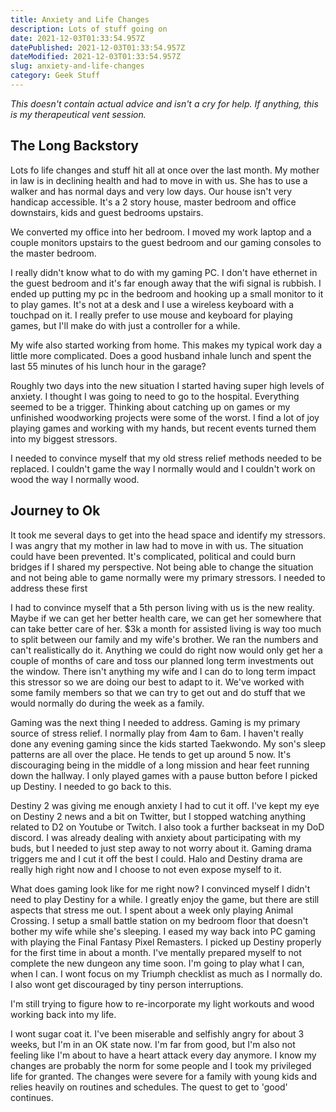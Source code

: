```yaml
---
title: Anxiety and Life Changes
description: Lots of stuff going on
date: 2021-12-03T01:33:54.957Z
datePublished: 2021-12-03T01:33:54.957Z
dateModified: 2021-12-03T01:33:54.957Z
slug: anxiety-and-life-changes 
category: Geek Stuff
---
```


*This doesn't contain actual advice and isn't a cry for help.  If anything, this is my therapeutical vent session.*

## The Long Backstory

Lots fo life changes and stuff hit all at once over the last month.  My mother in law is in declining health and had to move in with us.  She has to use a walker and has normal days and very low days.  Our house isn't very handicap accessible.  It's a 2 story house, master bedroom and office downstairs, kids and guest bedrooms upstairs. 

We converted my office into her bedroom.   I moved my work laptop and a couple monitors upstairs to the guest bedroom and our gaming consoles to the master bedroom. 

I really didn't know what to do with my gaming PC. I don't have ethernet in the guest bedroom and it's far enough away that the wifi signal is rubbish.  I ended up putting my pc in the bedroom and hooking up a small monitor to it to play games. It's not at a desk and I use a wireless keyboard with a touchpad on it. I really prefer to use mouse and keyboard for playing games, but I'll make do with just a controller for a while.

My wife also started working from home. This makes my typical work day a little more complicated. Does a good husband inhale lunch and spent the last 55 minutes of his lunch hour in the garage?

Roughly two days into the new situation I started having super high levels of anxiety. I thought I was going to need to go to the hospital.  Everything seemed to be a trigger. Thinking about catching up on games or my unfinished woodworking projects were some of the worst.  I find a lot of joy playing games and working with my hands, but recent events turned them into my biggest stressors.

I needed to convince myself that my old stress relief methods needed to be replaced.  I couldn't game the way I normally would and I couldn't work on wood the way I normally wood.

## Journey to Ok

It took me several days to get into the head space and identify my stressors.  I was angry that my mother in law had to move in with us. The situation could have been prevented. It's complicated, political and could burn bridges if I shared my perspective.  Not being able to change the situation and not being able to game normally were my primary stressors. I needed to address these first

I had to convince myself that a 5th person living with us is the new reality.  Maybe if we can get her better health care, we can get her somewhere that can take better care of her. $3k a month for assisted living is way too much to split between our family and my wife's brother.  We ran the numbers and can't realistically do it. Anything we could do right now would only get her a couple of months of care and toss our planned long term investments out the window.  There isn't anything my wife and I can do to long term impact this stressor so we are doing our best to adapt to it.  We've worked with some family members so that we can try to get out and do stuff that we would normally do during the week as a family.   

Gaming was the next thing I needed to address.  Gaming is my primary source of stress relief.  I normally play from 4am to 6am. I haven't really done any evening gaming since the kids started Taekwondo. My son's sleep patterns are all over the place. He tends to get up around 5 now. It's discouraging being in the middle of a long mission and hear feet running down the hallway.  I only played games with a pause button before I picked up Destiny. I needed to go back to this.

Destiny 2 was giving me enough anxiety I had to cut it off.  I've kept my eye on Destiny 2 news and a bit on Twitter, but I stopped watching anything related to D2 on Youtube or Twitch. I also took a further backseat in my DoD discord.  I was already dealing with anxiety about participating with my buds, but I needed to just step away to not worry about it.  Gaming drama triggers me and I cut it off the best I could. Halo and Destiny drama are really high right now and I choose to not even expose myself to it.  

What does gaming look like for me right now?  I convinced myself I didn't need to play Destiny for a while.  I greatly enjoy the game, but there are still aspects that stress me out.  I spent about a week only playing Animal Crossing.  I setup a small battle station on my bedroom floor that doesn't bother my wife while she's sleeping.  I eased my way back into PC gaming with playing the Final Fantasy Pixel Remasters.  I picked up Destiny properly for the first time in about a month.  I've mentally prepared myself to not complete the new dungeon any time soon.  I'm going to play what I can, when I can.  I wont focus on my Triumph checklist as much as I normally do. I also wont get discouraged by tiny person interruptions.

I'm still trying to figure how to re-incorporate my light workouts and wood working back into my life.

I wont sugar coat it. I've been miserable and selfishly angry for about 3 weeks, but I'm in an OK state now. I'm far from good, but I'm also not feeling like I'm about to have a heart attack every day anymore.  I know my changes are probably the norm for some people and I took my privileged life for granted. The changes were severe for a family with young kids and relies heavily on routines and schedules. The quest to get to 'good' continues. 